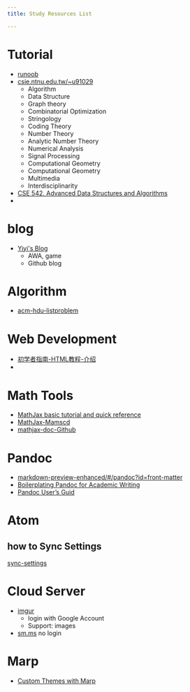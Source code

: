 ```yaml
---
title: Study Resources List

---
```


# Tutorial

- [runoob](http://www.runoob.com/)
- [csie.ntnu.edu.tw/~u91029](http://www.csie.ntnu.edu.tw/~u91029/index.html)
    - Algorithm
    - Data Structure
    - Graph theory
    - Combinatorial Optimization
    - Stringology
    - Coding Theory
    - Number Theory
    - Analytic Number Theory
    - Numerical Analysis
    - Signal Processing
    - Computational Geometry
    - Computational Geometry
    - Multimedia
    - Interdisciplinarity
- [CSE 542. Advanced Data Structures and Algorithms](https://www.arl.wustl.edu/~jst/cse/542/)
-

# blog
- [Yiyi's Blog](https://shd101wyy.github.io/)
    - AWA, game
    - Github blog


# Algorithm
- [acm-hdu-listproblem](http://acm.hdu.edu.cn/listproblem.php?vol=1)

# Web Development
- [初学者指南-HTML教程-介绍](https://tutorialehtml.com/zh/beginners-guide-to-html)
-


# Math Tools
- [MathJax basic tutorial and quick reference](https://math.meta.stackexchange.com/questions/5020/mathjax-basic-tutorial-and-quick-reference)
- [MathJax-Mamscd](http://www.jmilne.org/not/Mamscd.pdf)
- [mathjax-doc-Github](http://docs.mathjax.org/en/latest/index.html#)

# Pandoc
- [markdown-preview-enhanced/#/pandoc?id=front-matter](https://shd101wyy.github.io/markdown-preview-enhanced/#/pandoc?id=front-matter)
- [Boilerplating Pandoc for Academic Writing](https://www.soimort.org/notes/161117/)
- [Pandoc User’s Guid](https://pandoc.org/MANUAL.pdf)

# Atom
## how to Sync Settings
[sync-settings](https://atom.io/packages/sync-settings)

# Cloud Server
- [imgur](https://yubaoliu.imgur.com)
    + login with Google Account
    + Support: images
- [sm.ms](https://sm.ms/)
  no login

# Marp
- [Custom Themes with Marp](https://www.ansiblejunky.com/blog/custom-themes-with-marp/)
